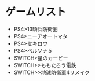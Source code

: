 # ゲームリスト
- PS4>13騎兵防衛圏
- PS4>ニーアオートマタ
- PS4>セキロウ
- PS4>ペルソナ５
- SWITCH>星のカービー
- SWITCH>>ももたろう電鉄
- SWITCH>>地球防衛軍4リメイク
